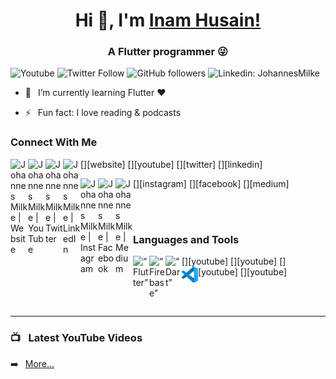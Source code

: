 <h1 align="center"> Hi 👋, I'm <a href="https://husain.ml/">Inam Husain!</a></h1>
<h3 align="center">A Flutter programmer 😜</h3>

![Youtube](https://img.shields.io/static/v1?label=InamHusain&message=Subscribe&logo=YouTube&color=FF0000&style=for-the-badge)
![Twitter Follow](https://img.shields.io/twitter/follow/imhusain220?color=1DA1F2&label=Followers&logo=twitter&style=for-the-badge)
![GitHub followers](https://img.shields.io/github/followers/JohannesMilke?logo=GitHub&style=for-the-badge)
![Linkedin: JohannesMilke](https://img.shields.io/badge/-CONNECT-blue?style=for-the-badge&logo=Linkedin&link=https://husain.ml/)

<!-- - 🔭 &ensp;I’m currently working on [**Youtube**][youtube]! -->
- 🌱 &ensp;I’m currently learning Flutter ❤️
<!-- - 👯 &ensp;I’m looking to collaborate with other content creators -->
<!-- - 🗿 &ensp;I am one of the early adopters of Flutter, it has been more than 4 years -->
- ⚡ &ensp;Fun fact: I love reading & podcasts
<!-- - 📫 &ensp;How to reach me: [**Instagram**][twitter] or [**Email**][email] -->

### Connect With Me

[<img align="left" alt="Johannes Milke | Website" width="28px" src="https://husain.ml/" />][website]
[<img align="left" alt="Johannes Milke | YouTube" width="28px" src="https://husain.ml/" />][youtube]
[<img align="left" alt="Johannes Milke | Twitter" width="28px" src="https://husain.ml/" />][twitter]
[<img align="left" alt="Johannes Milke | LinkedIn" width="28px" src="https://husain.ml/" />][linkedin]

[<img align="left" alt="Johannes Milke | Instagram" width="28px" src="https://firebasestorage.googleapis.com/v0/b/web-johannesmilke.appspot.com/o/other%2Fsocial%2Finstagram.png?alt=media" />][instagram]
[<img align="left" alt="Johannes Milke | Facebook" width="28px" src="https://firebasestorage.googleapis.com/v0/b/web-johannesmilke.appspot.com/o/other%2Fsocial%2Ffacebook.png?alt=media" />][facebook]
[<img align="left" alt="Johannes Milke | Medium" width="28px" src="https://firebasestorage.googleapis.com/v0/b/web-johannesmilke.appspot.com/o/other%2Fsocial%2Fmedium.png?alt=media" />][medium]


<br />
<br />

### Languages and Tools
[<img align="left" alt=“Flutter” width="26px" src="https://www.vectorlogo.zone/logos/flutterio/flutterio-icon.svg" />][youtube]
[<img align="left" alt=“Firebase” width="26px" src="https://www.vectorlogo.zone/logos/firebase/firebase-icon.svg" />][youtube]
[<img align="left" alt=“Dart” width="26px" src="https://www.vectorlogo.zone/logos/dartlang/dartlang-icon.svg" />][youtube]
[<img align="left" alt=“Github” width="26px" src="https://raw.githubusercontent.com/github/explore/80688e429a7d4ef2fca1e82350fe8e3517d3494d/topics/visual-studio-code/visual-studio-code.png" />][youtube]



<br />
<br />

---

### 📺 &ensp;Latest YouTube Videos

➡️ &ensp;[More...](https://husain.ml/)
